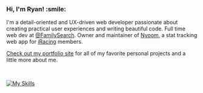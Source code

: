 <h3><b>Hi, I'm Ryan! :smile:</b></h3>

I'm a detail-oriented and UX-driven web developer passionate about creating practical user experiences and writing beautiful code. Full time web dev at <a href="https://github.com/familysearch" target="_blank">@FamilySearch</a>. Owner and maintainer of [Nyoom](https://nyoom.app), a stat tracking web app for [iRacing](https://iracing.com) members.

<a href="https://ryanbey.dev" target="_blank">Check out my portfolio site</a> for all of my favorite personal projects and a little more about me.

<br />

[![My Skills](https://skillicons.dev/icons?i=react,nextjs,astro,ts,js,html,css,scss,nodejs,netlify,cypress,jest)](https://skillicons.dev)
